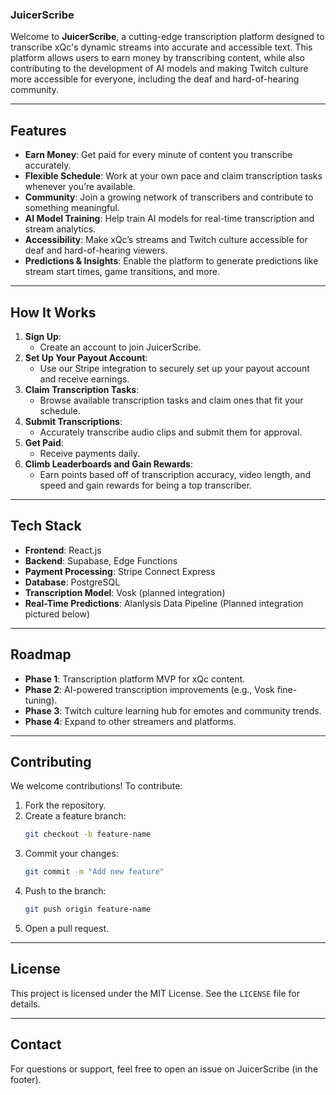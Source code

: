 ### JuicerScribe

Welcome to **JuicerScribe**, a cutting-edge transcription platform designed to transcribe xQc's dynamic streams into accurate and accessible text. This platform allows users to earn money by transcribing content, while also contributing to the development of AI models and making Twitch culture more accessible for everyone, including the deaf and hard-of-hearing community.

---

## Features

- **Earn Money**: Get paid for every minute of content you transcribe accurately.
- **Flexible Schedule**: Work at your own pace and claim transcription tasks whenever you’re available.
- **Community**: Join a growing network of transcribers and contribute to something meaningful.
- **AI Model Training**: Help train AI models for real-time transcription and stream analytics.
- **Accessibility**: Make xQc’s streams and Twitch culture accessible for deaf and hard-of-hearing viewers.
- **Predictions & Insights**: Enable the platform to generate predictions like stream start times, game transitions, and more.

---

## How It Works

1. **Sign Up**:
   - Create an account to join JuicerScribe.
2. **Set Up Your Payout Account**:
   - Use our Stripe integration to securely set up your payout account and receive earnings.
3. **Claim Transcription Tasks**:
   - Browse available transcription tasks and claim ones that fit your schedule.
4. **Submit Transcriptions**:
   - Accurately transcribe audio clips and submit them for approval.
5. **Get Paid**:
   - Receive payments daily.
6. **Climb Leaderboards and Gain Rewards**:
   - Earn points based off of transcription accuracy, video length, and speed and gain rewards for being a top transcriber.

---

## Tech Stack

- **Frontend**: React.js
- **Backend**: Supabase, Edge Functions
- **Payment Processing**: Stripe Connect Express
- **Database**: PostgreSQL
- **Transcription Model**: Vosk (planned integration)
- **Real-Time Predictions**: Alanlysis Data Pipeline (Planned integration pictured below)

---

## Roadmap

- **Phase 1**: Transcription platform MVP for xQc content.
- **Phase 2**: AI-powered transcription improvements (e.g., Vosk fine-tuning).
- **Phase 3**: Twitch culture learning hub for emotes and community trends.
- **Phase 4**: Expand to other streamers and platforms.

---

## Contributing

We welcome contributions! To contribute:

1. Fork the repository.
2. Create a feature branch:
   ```bash
   git checkout -b feature-name
   ```
3. Commit your changes:
   ```bash
   git commit -m "Add new feature"
   ```
4. Push to the branch:
   ```bash
   git push origin feature-name
   ```
5. Open a pull request.

---

## License

This project is licensed under the MIT License. See the `LICENSE` file for details.

---

## Contact

For questions or support, feel free to open an issue on JuicerScribe (in the footer).
